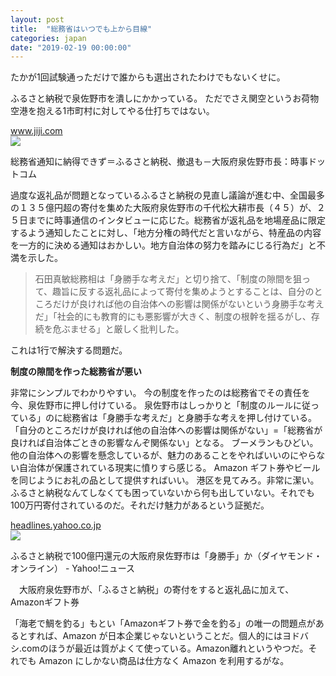 ```yaml
---
layout: post
title:  "総務省はいつでも上から目線"
categories: japan
date: "2019-02-19 00:00:00"
---
```


たかが1回試験通っただけで誰からも選出されたわけでもないくせに。


ふるさと納税で泉佐野市を潰しにかかっている。
ただでさえ関空というお荷物空港を抱える1市町村に対してやる仕打ちではない。


<div class="card">
  <a href="https://www.jiji.com/jc/article?k=2018102500929"></a>
  <div class="card__header">
    <a href="https://www.jiji.com/jc/article?k=2018102500929">www.jiji.com</a>
  </div>
  <div class="card__image">
    <img src="https://www.jiji.com/news/kiji_photos/0181025at50_p.jpg">
  </div>
  <div class="card__title">
    <p>総務省通知に納得できず＝ふるさと納税、撤退も－大阪府泉佐野市長：時事ドットコム</p>
  </div>
  <div class="card__description">
    <p>過度な返礼品が問題となっているふるさと納税の見直し議論が進む中、全国最多の１３５億円超の寄付を集めた大阪府泉佐野市の千代松大耕市長（４５）が、２５日までに時事通信のインタビューに応じた。総務省が返礼品を地場産品に限定するよう通知したことに対し、「地方分権の時代だと言いながら、特産品の内容を一方的に決める通知はおかしい。地方自治体の努力を踏みにじる行為だ」と不満を示した。</p>
  </div>
</div>


> 石田真敏総務相は「身勝手な考えだ」と切り捨て、「制度の隙間を狙って、趣旨に反する返礼品によって寄付を集めようとすることは、自分のところだけが良ければ他の自治体への影響は関係がないという身勝手な考えだ」「社会的にも教育的にも悪影響が大きく、制度の根幹を揺るがし、存続を危ぶませる」と厳しく批判した。


これは1行で解決する問題だ。


**制度の隙間を作った総務省が悪い**


非常にシンプルでわかりやすい。
今の制度を作ったのは総務省でその責任を今、泉佐野市に押し付けている。
泉佐野市はしっかりと「制度のルールに従っている」のに総務省は「身勝手な考えだ」と身勝手な考えを押し付けている。
「自分のところだけが良ければ他の自治体への影響は関係がない」=「総務省が良ければ自治体ごときの影響なんぞ関係ない」となる。
ブーメランもひどい。
他の自治体への影響を懸念しているが、魅力のあることをやればいいのにやらない自治体が保護されている現実に憤りすら感じる。
Amazon ギフト券やビールを同じようにお礼の品として提供すればいい。
港区を見てみろ。非常に潔い。ふるさと納税なんてしなくても困っていないから何も出していない。それでも100万円寄付されているのだ。それだけ魅力があるという証拠だ。


<div class="card">
  <a href="https://headlines.yahoo.co.jp/article?a=20190212-00193575-diamond-soci"></a>
  <div class="card__header">
    <a href="https://headlines.yahoo.co.jp/article?a=20190212-00193575-diamond-soci">headlines.yahoo.co.jp</a>
  </div>
  <div class="card__image">
    <img src="https://lpt.c.yimg.jp/amd/20190212-00193575-diamond-000-view.jpg">
  </div>
  <div class="card__title">
    <p>ふるさと納税で100億円還元の大阪府泉佐野市は「身勝手」か（ダイヤモンド・オンライン） - Yahoo!ニュース</p>
  </div>
  <div class="card__description">
    <p>　大阪府泉佐野市が、「ふるさと納税」の寄付をすると返礼品に加えて、Amazonギフト券</p>
  </div>
</div>


「海老で鯛を釣る」もとい「Amazonギフト券で金を釣る」の唯一の問題点があるとすれば、Amazon が日本企業じゃないということだ。個人的にはヨドバシ.comのほうが最近は質がよくて使っている。Amazon離れというやつだ。それでも Amazon にしかない商品は仕方なく Amazon を利用するがな。
